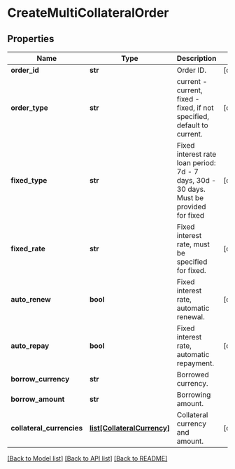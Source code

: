 # CreateMultiCollateralOrder

## Properties
Name | Type | Description | Notes
------------ | ------------- | ------------- | -------------
**order_id** | **str** | Order ID. | [optional] 
**order_type** | **str** | current - current, fixed - fixed, if not specified, default to current. | [optional] 
**fixed_type** | **str** | Fixed interest rate loan period: 7d - 7 days, 30d - 30 days. Must be provided for fixed | [optional] 
**fixed_rate** | **str** | Fixed interest rate, must be specified for fixed. | [optional] 
**auto_renew** | **bool** | Fixed interest rate, automatic renewal. | [optional] 
**auto_repay** | **bool** | Fixed interest rate, automatic repayment. | [optional] 
**borrow_currency** | **str** | Borrowed currency. | 
**borrow_amount** | **str** | Borrowing amount. | 
**collateral_currencies** | [**list[CollateralCurrency]**](CollateralCurrency.md) | Collateral currency and amount. | [optional] 

[[Back to Model list]](../README.md#documentation-for-models) [[Back to API list]](../README.md#documentation-for-api-endpoints) [[Back to README]](../README.md)


